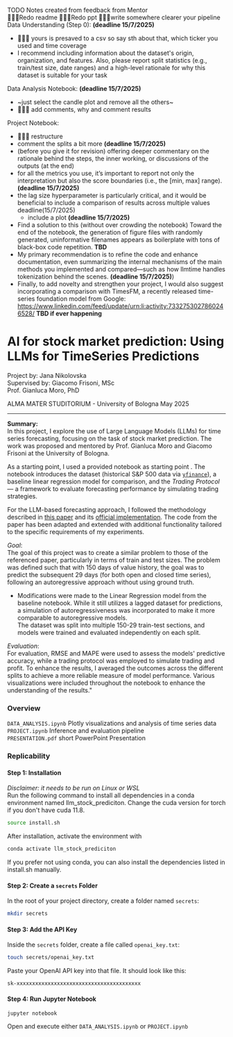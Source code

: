 TODO Notes created from feedback from Mentor <br/>
👩🏻‍💻Redo readme
👩🏻‍💻Redo ppt
👩🏻‍💻write somewhere clearer your pipeline
<br/>
Data Understanding (Step 0):  **(deadline 15/7/2025)**
* 👩🏻‍💻 yours is presaved to a csv so say sth about that, which ticker you used and time coverage
* I recommend including information about the dataset's origin, organization, and features. Also, please report split statistics (e.g., train/test size, date ranges) and a high-level rationale for why this dataset is suitable for your task
 
Data Analysis Notebook: **(deadline 15/7/2025)**
* ~just select the candle plot and remove all the others~
* 👩🏻‍💻 add comments, why and comment results 
 
Project Notebook:
* 👩🏻‍💻 restructure
* comment the splits a bit more **(deadline 15/7/2025)**
* (before you give it for revision) offering deeper commentary on the rationale behind the steps, the inner working, or discussions of the outputs (at the end)
* for all the metrics you use, it’s important to report not only the interpretation but also the score boundaries (i.e., the [min, max] range). **(deadline 15/7/2025)**
* the lag size hyperparameter is particularly critical, and it would be beneficial to include a comparison of results across multiple values deadline(15/7/2025)
    * include a plot  **(deadline 15/7/2025)**
* Find a solution to this (without over crowding the notebook) Toward the end of the notebook, the generation of figure files with randomly generated, uninformative filenames appears as boilerplate with tons of black-box code repetition. **TBD**
* My primary recommendation is to refine the code and enhance documentation, even summarizing the internal mechanisms of the main methods you implemented and compared—such as how llmtime handles tokenization behind the scenes.  **(deadline 15/7/2025)**)
* Finally, to add novelty and strengthen your project, I would also suggest incorporating a comparison with TimesFM, a recently released time-series foundation model from Google: https://www.linkedin.com/feed/update/urn:li:activity:7332753027860246528/ **TBD if ever happening**

# AI for stock market prediction: Using LLMs for TimeSeries Predictions

Project by: Jana Nikolovska <br>
Supervised by: Giacomo Frisoni, MSc <br>
Prof. Gianluca Moro, PhD <br>

ALMA MATER STUDITORIUM - University of Bologna
May 2025

---
**Summary:** <br>
In this project, I explore the use of Large Language Models (LLMs) for time series forecasting, focusing on the task of stock market prediction. The work was proposed and mentored by Prof. Gianluca Moro and Giacomo Frisoni at the University of Bologna.

As a starting point, I used a provided notebook as starting point . The notebook introduces the dataset (historical S&P 500 data via [`yfinance`](https://pypi.org/project/yfinance/)), a baseline linear regression model for comparison, and the *Trading Protocol* — a framework to evaluate forecasting performance by simulating trading strategies.

For the LLM-based forecasting approach, I followed the methodology described in [this paper](https://arxiv.org/pdf/2310.07820) and its [official implementation](https://github.com/ngruver/llmtime/tree/main). The code from the paper has been adapted and extended with additional functionality tailored to the specific requirements of my experiments.

_Goal_: <br>
The goal of this project was to create a similar problem to those of the referenced paper, particularly in terms of train and test sizes. The problem was defined such that with 150 days of value history, the goal was to predict the subsequent 29 days (for both open and closed time series), following an autoregressive approach without using ground truth. 
* Modifications were made to the Linear Regression model from the baseline notebook. While it still utilizes a lagged dataset for predictions, a simulation of autoregressiveness was incorporated to make it more comparable to autoregressive models. <br>
The dataset was split into multiple 150-29 train-test sections, and models were trained and evaluated independently on each split. <br>

_Evaluation_: <br>
For evaluation, RMSE and MAPE were used to assess the models' predictive accuracy, while a trading protocol was employed to simulate trading and profit. To enhance the results, I averaged the outcomes across the different splits to achieve a more reliable measure of model performance. Various visualizations were included throughout the notebook to enhance the understanding of the results."

### Overview
`DATA_ANALYSIS.ipynb` Plotly visualizations and analysis of time series data <br/>
`PROJECT.ipynb` Inference and evaluation pipeline <br/>
`PRESENTATION.pdf` short PowerPoint Presentation <br/>

### Replicability 

#### Step 1: Installation
_Disclaimer: it needs to be run on Linux or WSL_ <br/>
Run the following command to install all dependencies in a conda environment named llm_stock_prediciton. Change the cuda version for torch if you don't have cuda 11.8.

```bash
source install.sh
```

After installation, activate the environment with
```bash
conda activate llm_stock_prediciton
```
If you prefer not using conda, you can also install the dependencies listed in install.sh manually.

#### Step 2: Create a `secrets` Folder

In the root of your project directory, create a folder named `secrets`:

```bash
mkdir secrets
```

#### Step 3: Add the API Key

Inside the `secrets` folder, create a file called `openai_key.txt`:

```bash
touch secrets/openai_key.txt
```

Paste your OpenAI API key into that file. It should look like this:

```
sk-xxxxxxxxxxxxxxxxxxxxxxxxxxxxxxxxxxxxxxxx
```
#### Step 4: Run Jupyter Notebook
```
jupyter notebook
```
Open and execute either `DATA_ANALYSIS.ipynb` or `PROJECT.ipynb`
